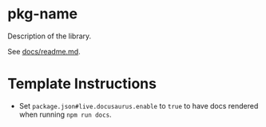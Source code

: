 # pkg-name

Description of the library.

See [docs/readme.md](docs/readme.md).

# Template Instructions

- Set `package.json#live.docusaurus.enable` to `true` to have docs rendered when running `npm run docs`.

